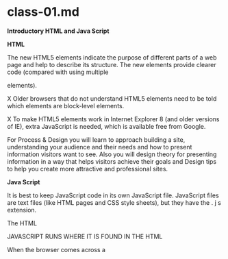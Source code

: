 # class-01.md

**Introductory HTML and Java Script**

**HTML**

The new HTML5 elements indicate the purpose of different parts of a web page and help to describe its structure. The new elements provide clearer code (compared with using multiple <div> elements).

X Older browsers that do not understand HTML5 elements need to be told which elements are block-level elements.

X To make HTML5 elements work in Internet Explorer 8 (and older versions of IE), extra JavaScript is needed, which is available free from Google.

For Process & Design you will learn to  approach building a site, understanding your audience and their needs and how to present information visitors want to see. Also you  will design theory for presenting information in a way that helps visitors achieve their goals and Design tips to help you create more attractive and professional sites.


**Java Script** 

It is best to keep JavaScript code in its own JavaScript file. JavaScript files are text files (like HTML pages and CSS style sheets), but they have the . j s extension.

The HTML <script> element is used in HTML pages to tell the browser to load the JavaScript file (rather like the <link> element can be used to load a CSS file).

If you view the source code of the page in the browser, the JavaScript will not have changed the HTML, because the script works with the model of the web page that the browser has created.

Examples:

<!DOCTYPE html> <html>
  <head>

<title>Constructive &amp; Co.</title>

<link rel ="stylesheet" href="css/cOl.css" />

</head> <body>

<hl>Constructive &amp; Co.</hl>

<p>For all orders and inquiries please call <em>555-3344</em></p> <script src="js/add-content.js"></script>

JAVASCRIPT RUNS WHERE IT IS FOUND IN THE HTML

When the browser comes across a <script>element, it stops to load the script and then checks to see if it needs to do anything.

</body> </html>



